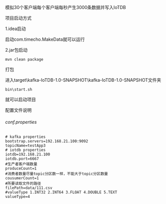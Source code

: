 模拟30个客户端每个客户端每秒产生3000条数据并写入IoTDB

项目启动方式

1.idea启动

启动com.timecho.MakeData就可以运行

2.jar包启动

```
mvn clean package
```

打包

进入target\kafka-IoTDB-1.0-SNAPSHOT\kafka-IoTDB-1.0-SNAPSHOT文件夹

```
bin\start.sh
```

就可以启动项目

配置文件说明

###### conf.properties

```
# kafka properties
bootstrap.servers=192.168.21.100:9092
topicName=testApp3
# iotdb properties
iotdb=192.168.21.100
iotdb.port=6667
#生产者客户端数量
produceCount=1
#消费者数量尽量topic分区数一样，不能大于topic分区数量
cousumerCount=1
#所要读取文件的路径
filePath=data/111.csv
#valueType 1.INT32 2.INT64 3.FLOAT 4.DOUBLE 5.TEXT
valueType=4
```